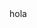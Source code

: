 <!DOCTYPE html>
<html lang="en" dir="ltr">

<head>
  <meta charset="utf-8">
  <title>☠ Ana´s Personal Site</title>
  </head>
  <body>
  hola
  </body>
  </html>
